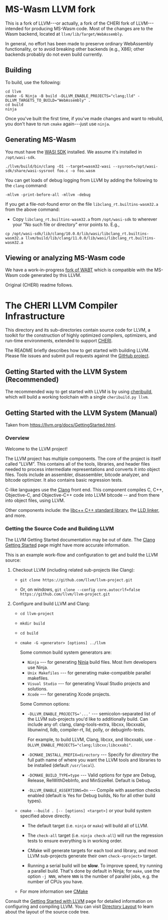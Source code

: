 # MS-Wasm LLVM fork

This is a fork of LLVM---or actually, a fork of the CHERI fork of
LLVM---intended for producing MS-Wasm code.  Most of the changes
are to the Wasm backend, located at `llvm/lib/Target/WebAssembly`.

In general, no effort has been made to preserve ordinary WebAssembly
functionality, or to avoid breaking other backends (e.g., X86); other
backends probably do not even build currently.

## Building

To build, use the following:

```
cd llvm
cmake -G Ninja -B build -DLLVM_ENABLE_PROJECTS="clang;lld" -DLLVM_TARGETS_TO_BUILD="WebAssembly" .
cd build
ninja
```

Once you've built the first time, if you've made changes and want to rebuild,
you don't have to run `cmake` again---just use `ninja`.

## Generating MS-Wasm

You must have the [WASI SDK](https://github.com/WebAssembly/wasi-sdk)
installed. We assume it's installed in `/opt/wasi-sdk`.

```
./llvm/build/bin/clang -O1 --target=wasm32-wasi --sysroot=/opt/wasi-sdk/share/wasi-sysroot foo.c -o foo.wasm
```

You can get loads of debug logging from LLVM by adding the following to the `clang` command:
```
-mllvm -print-before-all -mllvm -debug
```

If you get a file-not-found error on the file `libclang_rt.builtins-wasm32.a` from the above command:
* Copy `libclang_rt.builtins-wasm32.a` from `/opt/wasi-sdk` to wherever your "No such file or directory" error points to.
E.g.,
```
cp /opt/wasi-sdk/lib/clang/10.0.0/lib/wasi/libclang_rt.builtins-wasm32.a llvm/build/lib/clang/11.0.0/lib/wasi/libclang_rt.builtins-wasm32.a
```

## Viewing or analyzing MS-Wasm code

We have a work-in-progress
[fork of WABT](https://github.com/PLSysSec/mswasm-wabt) which is compatible
with the MS-Wasm code generated by this LLVM.

Original (CHERI) readme follows.

# The CHERI LLVM Compiler Infrastructure

This directory and its sub-directories contain source code for LLVM,
a toolkit for the construction of highly optimized compilers,
optimizers, and run-time environments, extended to support
[CHERI](http://cheri-cpu.org).

The README briefly describes how to get started with building LLVM.
Please file issues and submit pull requests against the
[GitHub project](https://github.com/CTSRD-CHERI/llvm-project).

## Getting Started with the LLVM System (Recommended)

The recommended way to get started with LLVM is by using
[cheribuild](https://github.com/CTSRD-CHERI/cheribuild), which will
build a working toolchain with a single ``cheribuild.py llvm``.

## Getting Started with the LLVM System (Manual)

Taken from https://llvm.org/docs/GettingStarted.html.

### Overview

Welcome to the LLVM project!

The LLVM project has multiple components. The core of the project is
itself called "LLVM". This contains all of the tools, libraries, and header
files needed to process intermediate representations and converts it into
object files.  Tools include an assembler, disassembler, bitcode analyzer, and
bitcode optimizer.  It also contains basic regression tests.

C-like languages use the [Clang](http://clang.llvm.org/) front end.  This
component compiles C, C++, Objective-C, and Objective-C++ code into LLVM bitcode
-- and from there into object files, using LLVM.

Other components include:
the [libc++ C++ standard library](https://libcxx.llvm.org),
the [LLD linker](https://lld.llvm.org), and more.

### Getting the Source Code and Building LLVM

The LLVM Getting Started documentation may be out of date.  The [Clang
Getting Started](http://clang.llvm.org/get_started.html) page might have more
accurate information.

This is an example work-flow and configuration to get and build the LLVM source:

1. Checkout LLVM (including related sub-projects like Clang):

     * ``git clone https://github.com/llvm/llvm-project.git``

     * Or, on windows, ``git clone --config core.autocrlf=false
    https://github.com/llvm/llvm-project.git``

2. Configure and build LLVM and Clang:

     * ``cd llvm-project``

     * ``mkdir build``

     * ``cd build``

     * ``cmake -G <generator> [options] ../llvm``

        Some common build system generators are:

        * ``Ninja`` --- for generating [Ninja](https://ninja-build.org)
          build files. Most llvm developers use Ninja.
        * ``Unix Makefiles`` --- for generating make-compatible parallel makefiles.
        * ``Visual Studio`` --- for generating Visual Studio projects and
          solutions.
        * ``Xcode`` --- for generating Xcode projects.

        Some Common options:

        * ``-DLLVM_ENABLE_PROJECTS='...'`` --- semicolon-separated list of the LLVM
          sub-projects you'd like to additionally build. Can include any of: clang,
          clang-tools-extra, libcxx, libcxxabi, libunwind, lldb, compiler-rt, lld,
          polly, or debuginfo-tests.

          For example, to build LLVM, Clang, libcxx, and libcxxabi, use
          ``-DLLVM_ENABLE_PROJECTS="clang;libcxx;libcxxabi"``.

        * ``-DCMAKE_INSTALL_PREFIX=directory`` --- Specify for *directory* the full
          path name of where you want the LLVM tools and libraries to be installed
          (default ``/usr/local``).

        * ``-DCMAKE_BUILD_TYPE=type`` --- Valid options for *type* are Debug,
          Release, RelWithDebInfo, and MinSizeRel. Default is Debug.

        * ``-DLLVM_ENABLE_ASSERTIONS=On`` --- Compile with assertion checks enabled
          (default is Yes for Debug builds, No for all other build types).

      * ``cmake --build . [-- [options] <target>]`` or your build system specified above
        directly.

        * The default target (i.e. ``ninja`` or ``make``) will build all of LLVM.

        * The ``check-all`` target (i.e. ``ninja check-all``) will run the
          regression tests to ensure everything is in working order.

        * CMake will generate targets for each tool and library, and most
          LLVM sub-projects generate their own ``check-<project>`` target.

        * Running a serial build will be **slow**.  To improve speed, try running a
          parallel build.  That's done by default in Ninja; for ``make``, use the option
          ``-j NNN``, where ``NNN`` is the number of parallel jobs, e.g. the number of
          CPUs you have.

      * For more information see [CMake](https://llvm.org/docs/CMake.html)

Consult the
[Getting Started with LLVM](https://llvm.org/docs/GettingStarted.html#getting-started-with-llvm)
page for detailed information on configuring and compiling LLVM. You can visit
[Directory Layout](https://llvm.org/docs/GettingStarted.html#directory-layout)
to learn about the layout of the source code tree.
